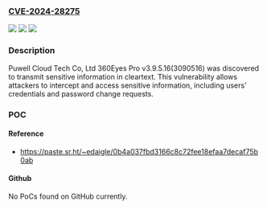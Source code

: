 ### [CVE-2024-28275](https://cve.mitre.org/cgi-bin/cvename.cgi?name=CVE-2024-28275)
![](https://img.shields.io/static/v1?label=Product&message=n%2Fa&color=blue)
![](https://img.shields.io/static/v1?label=Version&message=n%2Fa&color=blue)
![](https://img.shields.io/static/v1?label=Vulnerability&message=n%2Fa&color=brighgreen)

### Description

Puwell Cloud Tech Co, Ltd 360Eyes Pro v3.9.5.16(3090516) was discovered to transmit sensitive information in cleartext. This vulnerability allows attackers to intercept and access sensitive information, including users' credentials and password change requests.

### POC

#### Reference
- https://paste.sr.ht/~edaigle/0b4a037fbd3166c8c72fee18efaa7decaf75b0ab

#### Github
No PoCs found on GitHub currently.

